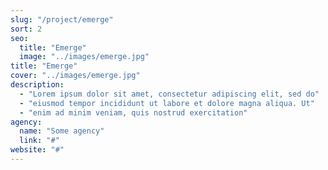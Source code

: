 ```yaml
---
slug: "/project/emerge"
sort: 2
seo:
  title: "Emerge"
  image: "../images/emerge.jpg"
title: "Emerge"
cover: "../images/emerge.jpg"
description:
  - "Lorem ipsum dolor sit amet, consectetur adipiscing elit, sed do"
  - "eiusmod tempor incididunt ut labore et dolore magna aliqua. Ut"
  - "enim ad minim veniam, quis nostrud exercitation"
agency:
  name: "Some agency"
  link: "#"
website: "#"
---
```

